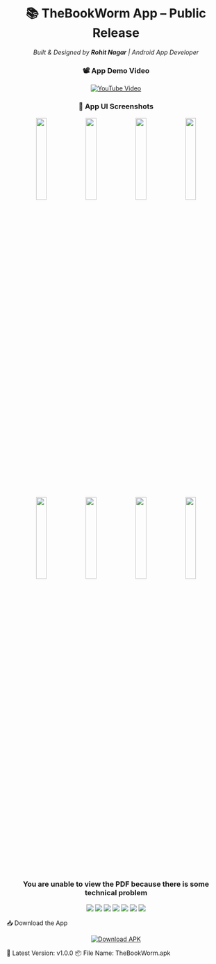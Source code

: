 <h1 align="center">📚 TheBookWorm App – Public Release</h1> <p align="center"> <i>Built & Designed by <b>Rohit Nagar</b> | Android App Developer</i> </p>
<h3 align="center">📽️ App Demo Video</h3> <p align="center"> <a href="https://www.youtube.com/watch?v=B4DOu2Lt4yw&pp=ygURVGhlIGJvb2sgd29ybSBBcHA%3D" target="_blank"> <img src="https://img.shields.io/badge/Watch%20on-YouTube-red?logo=youtube&style=for-the-badge" alt="YouTube Video"> </a> </p>
<h3 align="center">📱 App UI Screenshots</h3> <p align="center"> <img src="https://github.com/user-attachments/assets/cc7b04cc-6c87-4b4e-b840-c5cc6a893ce6" width="22%"> <img src="https://github.com/user-attachments/assets/6b572ad3-d98d-490e-946f-6235344b9652" width="22%"> <img src="https://github.com/user-attachments/assets/c65e6ad5-1bfa-4c1e-8ac7-62df70403314" width="22%"> <img src="https://github.com/user-attachments/assets/d68a9d9a-3faa-4679-b2e8-3ca6f1a64dcb" width="22%"> </p> <p align="center"> <img src="https://github.com/user-attachments/assets/e59455c7-001c-468a-951a-d44886ce0bd2" width="22%"> <img src="https://github.com/user-attachments/assets/ca14d7f1-04f4-43f3-89a0-9af127b5d47a" width="22%"> <img src="https://github.com/user-attachments/assets/f5acc0c6-bf48-4036-9b18-807400580d03" width="22%"> <img src="https://github.com/user-attachments/assets/ca34f063-434f-4b24-a787-cccc90950a9d" width="22%"> </p>

<h3 align="center">You are unable to view the PDF because there is some technical problem</h3> <p align="center">

<p align="center"> <img src="https://img.shields.io/badge/Java-%23ED8B00?style=for-the-badge&logo=openjdk&logoColor=white" /> <img src="https://img.shields.io/badge/Android%20Studio-3DDC84?style=for-the-badge&logo=android-studio&logoColor=white" /> <img src="https://img.shields.io/badge/Firebase-FFCA28?style=for-the-badge&logo=firebase&logoColor=black" /> <img src="https://img.shields.io/badge/XML-E44D26?style=for-the-badge&logo=xml&logoColor=white" /> <img src="https://img.shields.io/badge/Material%20Design-757575?style=for-the-badge&logo=material-design&logoColor=white" /> <img src="https://img.shields.io/badge/Glide-34A853?style=for-the-badge&logo=android&logoColor=white" /> <img src="https://img.shields.io/badge/GitHub-100000?style=for-the-badge&logo=github&logoColor=white" /> </p>

📥 Download the App
<p align="center"> <a href="https://github.com/rohitnagartech/TheBookWorm-public-release/releases/download/v1.0/The.Book.Worm.apk" download> <img src="https://img.shields.io/badge/Download-APK-blue?style=for-the-badge&logo=android" alt="Download APK"> </a> </p>
🔖 Latest Version: v1.0.0
📦 File Name: TheBookWorm.apk
